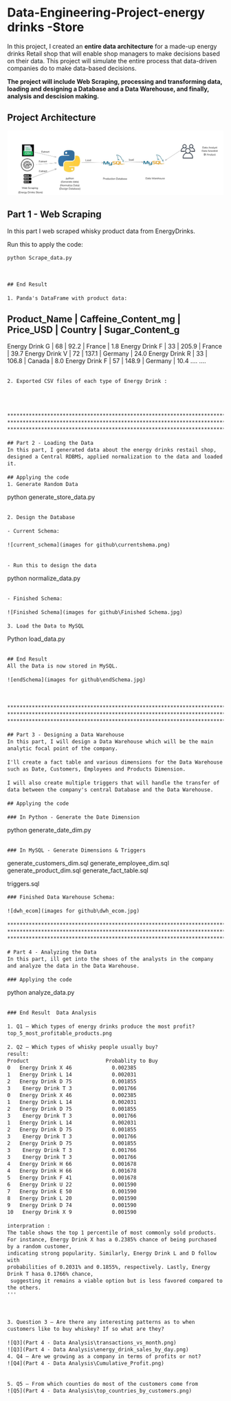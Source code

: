 # Data-Engineering-Project-energy drinks  -Store
In this project, I created an __entire data architecture__ for a made-up energy drinks Retail  shop that will enable shop managers to make decisions based on their data. 
This project will simulate the entire process that data-driven companies do to make data-based decisions.

__The project will include Web Scraping, processing and transforming data, loading and designing a Database and a Data Warehouse, and finally, analysis and descision making.__

## Project Architecture
![document](https://github.com/ayoub-elmarchoum/Stage-Data-Engineering-Energy-Drink-Store/blob/main/Project%20Architecture.jpg)


## Part 1 - Web Scraping
In this part I web scraped whisky product data from EnergyDrinks.

Run this to apply the code:

```
python Scrape_data.py

```
```


## End Result

1. Panda's DataFrame with product data:
```
Product_Name        | Caffeine_Content_mg | Price_USD | Country | Sugar_Content_g
----------------------------------------------------------------------------------
Energy Drink G     |           68        |   92.2    | France  |     1.8
Energy Drink F     |           33        |  205.9    | France  |    39.7
Energy Drink V     |           72        |  137.1    | Germany |    24.0
Energy Drink R     |           33        |  106.8    | Canada  |     8.0
Energy Drink F     |           57        |  148.9    | Germany |    10.4
....
....

```

2. Exported CSV files of each type of Energy Drink :




**********************************************************************************************************************************
**********************************************************************************************************************************
**********************************************************************************************************************************

## Part 2 - Loading the Data
In this part, I generated data about the energy drinks restail shop, designed a Central RDBMS, applied normalization to the data and loaded it.

## Applying the code
1. Generate Random Data

```
python generate_store_data.py
```

2. Design the Database

- Current Schema:

![current_schema](images for github\currentshema.png)


- Run this to design the data
```
python normalize_data.py
```

- Finished Schema:

![Finished Schema](images for github\Finished Schema.jpg)

3. Load the Data to MySQL
```
Python load_data.py
```

## End Result
All the Data is now stored in MySQL.

![endSchema](images for github\endSchema.jpg)



**********************************************************************************************************************************
**********************************************************************************************************************************
**********************************************************************************************************************************

## Part 3 - Designing a Data Warehouse
In this part, I will design a Data Warehouse which will be the main analytic focal point of the company. 

I'll create a fact table and various dimensions for the Data Warehouse such as Date, Customers, Employees and Products Dimension.

I will also create multiple triggers that will handle the transfer of data between the company's central Database and the Data Warehouse.

## Applying the code

### In Python - Generate the Date Dimension

```
python generate_date_dim.py
```

### In MySQL - Generate Dimensions & Triggers

```
generate_customers_dim.sql
generate_employee_dim.sql
generate_product_dim.sql
generate_fact_table.sql

triggers.sql
```
### Finished Data Warehouse Schema:

![dwh_ecom](images for github\dwh_ecom.jpg)

**********************************************************************************************************************************
**********************************************************************************************************************************
**********************************************************************************************************************************

# Part 4 - Analyzing the Data
In this part, ill get into the shoes of the analysts in the company and analyze the data in the Data Warehouse.

### Applying the code
```
python analyze_data.py
```

### End Result  Data Analysis

1. Q1 — Which types of energy drinks produce the most profit?
top_5_most_profitable_products.png

2. Q2 — Which types of whisky people usually buy?
result:
Product                         Probablity to Buy
0   Energy Drink X 46             0.002385
1   Energy Drink L 14             0.002031
2   Energy Drink D 75             0.001855
3    Energy Drink T 3             0.001766
0   Energy Drink X 46             0.002385
1   Energy Drink L 14             0.002031
2   Energy Drink D 75             0.001855
3    Energy Drink T 3             0.001766
1   Energy Drink L 14             0.002031
2   Energy Drink D 75             0.001855
3    Energy Drink T 3             0.001766
2   Energy Drink D 75             0.001855
3    Energy Drink T 3             0.001766
3    Energy Drink T 3             0.001766
4   Energy Drink H 66             0.001678
4   Energy Drink H 66             0.001678
5   Energy Drink F 41             0.001678
6   Energy Drink U 22             0.001590
7   Energy Drink E 50             0.001590
8   Energy Drink L 20             0.001590
9   Energy Drink D 74             0.001590
10   Energy Drink X 9             0.001590

interpration : 
The table shows the top 1 percentile of most commonly sold products. 
For instance, Energy Drink X has a 0.2385% chance of being purchased by a random customer,
indicating strong popularity. Similarly, Energy Drink L and D follow with 
probabilities of 0.2031% and 0.1855%, respectively. Lastly, Energy Drink T hasa 0.1766% chance,
 suggesting it remains a viable option but is less favored compared to the others.
'''



3. Question 3 — Are there any interesting patterns as to when customers like to buy whiskey? If so what are they?

![Q3](Part 4 - Data Analysis\transactions_vs_month.png)
![Q3](Part 4 - Data Analysis\energy_drink_sales_by_day.png)
4. Q4 — Are we growing as a company in terms of profits or not?
![Q4](Part 4 - Data Analysis\Cumulative_Profit.png)


5. Q5 — From which counties do most of the customers come from
![Q5](Part 4 - Data Analysis\top_countries_by_customers.png)

